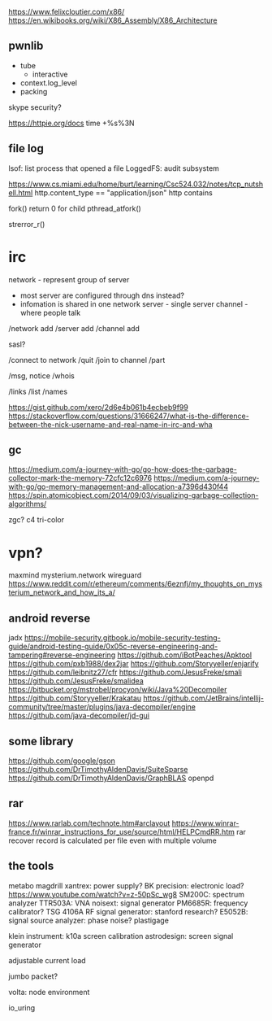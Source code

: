 https://www.felixcloutier.com/x86/
https://en.wikibooks.org/wiki/X86_Assembly/X86_Architecture

## pwnlib
* tube
  * interactive
* context.log_level
* packing

skype security?

https://httpie.org/docs
time +%s%3N

## file log

lsof: list process that opened a file
LoggedFS: 
audit subsystem

https://www.cs.miami.edu/home/burt/learning/Csc524.032/notes/tcp_nutshell.html
 http.content_type == "application/json"
http contains

fork() return 0 for child
pthread_atfork()

strerror_r()


# irc
network - represent group of server
* most server are configured through dns instead?
* infomation is shared in one network
server - single server
channel - where people talk

/network add
/server add
/channel add

sasl?

/connect to network
/quit
/join to channel
/part

/msg, notice
/whois

/links
/list
/names

https://gist.github.com/xero/2d6e4b061b4ecbeb9f99
https://stackoverflow.com/questions/31666247/what-is-the-difference-between-the-nick-username-and-real-name-in-irc-and-wha

## gc

https://medium.com/a-journey-with-go/go-how-does-the-garbage-collector-mark-the-memory-72cfc12c6976
https://medium.com/a-journey-with-go/go-memory-management-and-allocation-a7396d430f44
https://spin.atomicobject.com/2014/09/03/visualizing-garbage-collection-algorithms/

zgc?
c4
tri-color

# vpn?

maxmind
mysterium.network
wireguard
https://www.reddit.com/r/ethereum/comments/6eznfj/my_thoughts_on_mysterium_network_and_how_its_a/

## android reverse

jadx
https://mobile-security.gitbook.io/mobile-security-testing-guide/android-testing-guide/0x05c-reverse-engineering-and-tampering#reverse-engineering
https://github.com/iBotPeaches/Apktool
https://github.com/pxb1988/dex2jar
https://github.com/Storyyeller/enjarify
https://github.com/leibnitz27/cfr
https://github.com/JesusFreke/smali
https://github.com/JesusFreke/smalidea
https://bitbucket.org/mstrobel/procyon/wiki/Java%20Decompiler
https://github.com/Storyyeller/Krakatau
https://github.com/JetBrains/intellij-community/tree/master/plugins/java-decompiler/engine
https://github.com/java-decompiler/jd-gui

## some library

https://github.com/google/gson
https://github.com/DrTimothyAldenDavis/SuiteSparse
https://github.com/DrTimothyAldenDavis/GraphBLAS
openpd

## rar

https://www.rarlab.com/technote.htm#arclayout
https://www.winrar-france.fr/winrar_instructions_for_use/source/html/HELPCmdRR.htm
rar recover record is calculated per file
even with multiple volume

## the tools

metabo magdrill
xantrex: power supply?
BK precision: electronic load?
https://www.youtube.com/watch?v=z-50pSc_wg8
SM200C: spectrum analyzer
TTR503A: VNA
noisext: signal generator
PM6685R: frequency calibrator?
TSG 4106A RF signal generator: stanford research?
E5052B: signal source analyzer: phase noise?
plastigage

klein instrument: k10a screen calibration
astrodesign: screen signal generator

adjustable current load 


jumbo packet?

volta: node environment

io_uring

